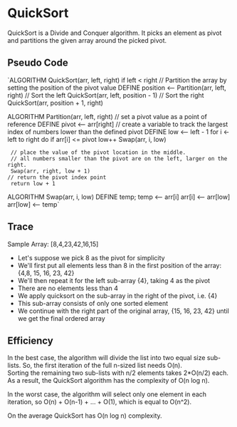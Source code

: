 # QuickSort

QuickSort is a Divide and Conquer algorithm. It picks an element as pivot and partitions the given array around the picked pivot. 

## Pseudo Code 

`ALGORITHM QuickSort(arr, left, right)
    if left < right
        // Partition the array by setting the position of the pivot value 
        DEFINE position <-- Partition(arr, left, right)
        // Sort the left
        QuickSort(arr, left, position - 1)
        // Sort the right
        QuickSort(arr, position + 1, right)

ALGORITHM Partition(arr, left, right)
    // set a pivot value as a point of reference
    DEFINE pivot <-- arr[right]
    // create a variable to track the largest index of numbers lower than the defined pivot
    DEFINE low <-- left - 1
    for i <- left to right do
        if arr[i] <= pivot
            low++
            Swap(arr, i, low)

     // place the value of the pivot location in the middle.
     // all numbers smaller than the pivot are on the left, larger on the right. 
     Swap(arr, right, low + 1)
    // return the pivot index point
     return low + 1

ALGORITHM Swap(arr, i, low)
    DEFINE temp;
    temp <-- arr[i]
    arr[i] <-- arr[low]
    arr[low] <-- temp`

## Trace
Sample Array: [8,4,23,42,16,15]<br/>

* Let's suppose we pick 8 as the pivot for simplicity
* We'll first put all elements less than 8 in the first position of the array: {4,8, 15, 16, 23, 42}
* We'll then repeat it for the left sub-array {4}, taking 4 as the pivot
* There are no elements less than 4
* We apply quicksort on the sub-array in the right of the pivot, i.e. {4}
* This sub-array consists of only one sorted element
* We continue with the right part of the original array, {15, 16, 23, 42} until we get the final ordered array

## Efficiency
In the best case, the algorithm will divide the list into two equal size sub-lists. So, the first iteration of the full n-sized list needs O(n).<br/> Sorting the remaining two sub-lists with n/2 elements takes 2*O(n/2) each.<br/> As a result, the QuickSort algorithm has the complexity of O(n log n).

In the worst case, the algorithm will select only one element in each iteration, so O(n) + O(n-1) + … + O(1), which is equal to O(n^2).

On the average QuickSort has O(n log n) complexity.